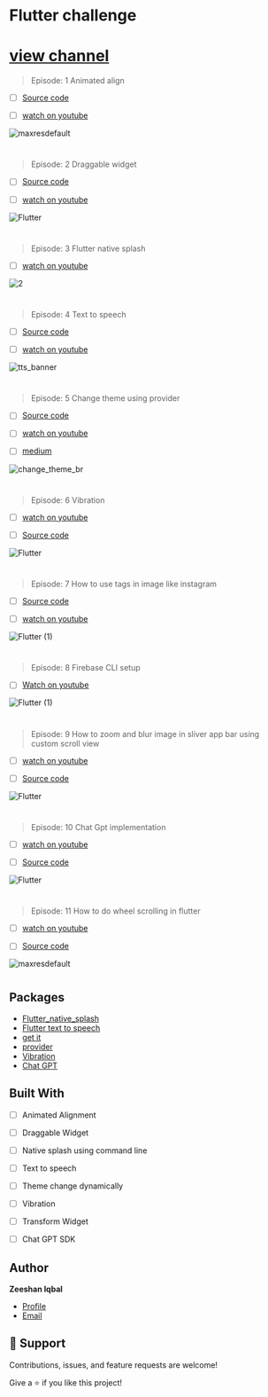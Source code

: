 # Flutter challenge

# [view channel](https://www.youtube.com/@code_with_zeeshan/)
 <!-- ------------------------------------------------------ -->

> Episode: 1 Animated align

- [ ] [Source code](https://github.com/Zeeshan-progs/Flutter-challenge/tree/main/lib/ui/Ep_1_Alignment_align)

- [ ] [watch on youtube](https://www.youtube.com/watch?v=xtVApAuarD8)

![maxresdefault](https://user-images.githubusercontent.com/67018643/194779819-ef52a3a4-f825-4802-9b73-5f266283f37d.jpg)
# 

 <!-- ------------------------------------------------------ -->
 
> Episode: 2 Draggable widget
- [ ] [Source code](https://github.com/Zeeshan-progs/Flutter-challenge/tree/main/lib/ui/Ep_2_dragabble)

- [ ] [watch on youtube](https://www.youtube.com/watch?v=1L4QlI_nwz0)

![Flutter](https://user-images.githubusercontent.com/67018643/196007613-bd08c0c9-b385-435a-8585-007b5ef1ddad.png)

# 

 <!-- ------------------------------------------------------ -->

> Episode: 3 Flutter native splash

- [ ] [watch on youtube](https://www.youtube.com/watch?v=YGlgCbtXiYQ)

![2](https://user-images.githubusercontent.com/67018643/198876576-7ab02675-3bbb-4ddc-9f3f-244519b90cc0.png)

# 
 <!-- ------------------------------------------------------ -->

> Episode: 4 Text to speech

- [ ] [Source code](https://github.com/Zeeshan-progs/Flutter-challenge/tree/main/lib/ui/Ep_3_text_to_speech)

- [ ] [watch on youtube](https://youtu.be/x0md828OzlA)

![tts_banner](https://user-images.githubusercontent.com/67018643/198876954-21baba64-d3fa-446e-b695-ebee80d692b3.png)

# 
 <!-- ------------------------------------------------------ -->
 
> Episode: 5 Change theme using provider


- [ ] [Source code](https://github.com/Zeeshan-progs/Flutter-challenge/tree/main/lib/ui/Ep_4_change_theme)

- [ ] [watch on youtube](https://www.youtube.com/watch?v=h2JWvU1AMNA)
- [ ] [medium](https://medium.com/@md.zeeshaniqbal7277/change-theme-dynamically-flutter-provider-package-shared-preferences-35847c237025)

![change_theme_br](https://user-images.githubusercontent.com/67018643/199065296-5dba941f-7dbb-46ef-a48b-b4b0ad35b4ba.png)

# 
 <!-- ------------------------------------------------------ -->
 
> Episode: 6 Vibration

- [ ] [watch on youtube](https://www.youtube.com/watch?v=gWMqED6R5pE)

- [ ] [Source code](https://github.com/Zeeshan-progs/Flutter-challenge/tree/main/lib/ui/change_theme)

![Flutter](https://user-images.githubusercontent.com/67018643/202201346-07123c03-13f5-4d3e-9eac-b4409f67413a.png)

# 
 <!-- ------------------------------------------------------ -->
 
> Episode: 7  How to use tags in image like instagram 

- [ ] [Source code](https://github.com/Zeeshan-progs/Flutter-challenge/tree/main/lib/ui/Ep_5_tag_in_image)

- [ ] [watch on youtube](https://youtu.be/Jr2lJ1xx15E)

![Flutter (1)](https://user-images.githubusercontent.com/67018643/204156791-26cef5fe-4259-433e-90f2-151964864e0a.png)

# 
 <!-- ------------------------------------------------------ -->
 
> Episode: 8 Firebase CLI setup 

- [ ] [Watch on youtube](https://youtu.be/IFIrV1RTQFY)

![Flutter (1)](https://user-images.githubusercontent.com/67018643/206907880-b7939485-54b9-4cd7-8478-53192a12085f.png)

# 
 <!-- ------------------------------------------------------ -->
 
> Episode: 9 How to zoom and blur image in sliver app bar using custom scroll view 

- [ ] [watch on youtube](https://youtu.be/MLMJ3MnjXMk)

- [ ] [Source code](https://github.com/Zeeshan-progs/Flutter-challenge/tree/main/lib/ui/Ep_9_zoom_image_in_appbar)

![Flutter](https://user-images.githubusercontent.com/67018643/212134924-465c7a65-7c34-4fc1-a791-b437e694c33e.png)

# 
 <!-- ------------------------------------------------------ -->


 
> Episode: 10 Chat Gpt implementation

- [ ] [watch on youtube](https://www.youtube.com/watch?v=TReReLscVoA)

- [ ] [Source code](https://github.com/Zeeshan-progs/Flutter-challenge/tree/main/lib/ui/Ep_10_chat_GPT)

![Flutter](https://user-images.githubusercontent.com/67018643/219700376-05f10d25-118b-4467-8aae-3d66eb8c8cbf.png)

# 
 <!-- ------------------------------------------------------ -->


> Episode: 11 How to do wheel scrolling in flutter 

- [ ] [watch on youtube](https://www.youtube.com/watch?v=GI8AJ7KNsiY)

- [ ] [Source code](https://github.com/Zeeshan-progs/Flutter-challenge/tree/main/lib/ui/Ep_11_wheel_list_scroll_animation)

![maxresdefault](https://user-images.githubusercontent.com/67018643/220640190-a4790eee-3d61-498d-a8a3-2403ffd96f8d.jpg)



# 
 <!-- ------------------------------------------------------ -->


## Packages

- [Flutter_native_splash ](https://pub.dev/packages/flutter_native_splash)
- [Flutter text to speech ](https://pub.dev/packages/flutter_tts)
- [get it ](https://pub.dev/packages/get_it)
- [provider](https://pub.dev/packages/provider)
- [Vibration](https://pub.dev/packages/vibration)
- [Chat GPT](https://pub.dev/packages/chat_gpt_sdk)



## Built With

- [ ] Animated Alignment
- [ ] Draggable Widget
- [ ] Native splash using command line
- [ ] Text to speech
- [ ] Theme change dynamically
- [ ] Vibration
- [ ] Transform Widget 
- [ ] Chat GPT SDK








## Author

**Zeeshan Iqbal**

- [Profile](https://github.com/zeeshan-progs)
- [Email](mailto:md.zeeshaniqbal7277@gmail.com?subject=Hi "Hi!")


## 🤝 Support

Contributions, issues, and feature requests are welcome!

Give a ⭐️ if you like this project!
